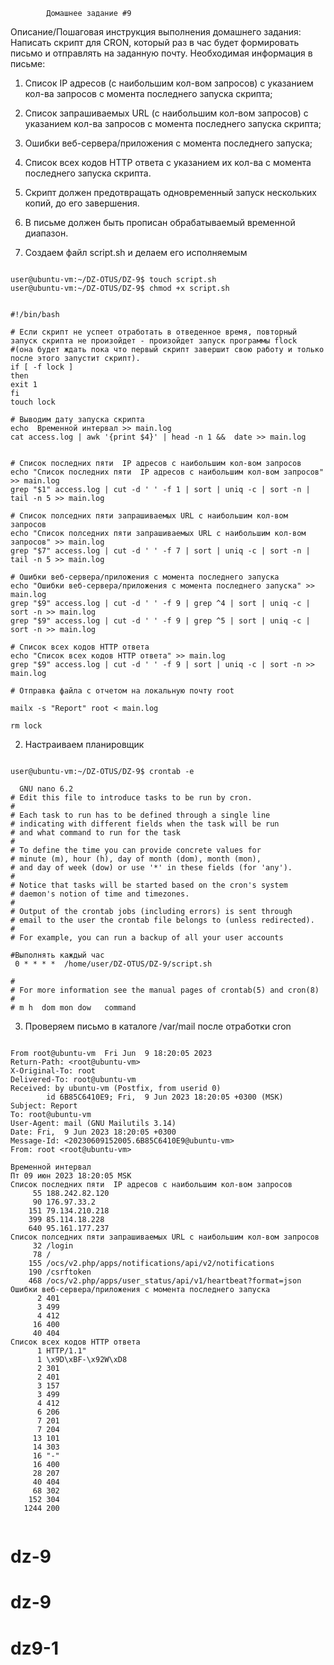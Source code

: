 			Домашнее задание #9
		
Описание/Пошаговая инструкция выполнения домашнего задания:
Написать скрипт для CRON, который раз в час будет формировать письмо и отправлять на заданную почту.
Необходимая информация в письме:

1. Список IP адресов (с наибольшим кол-вом запросов) с указанием кол-ва запросов c момента последнего запуска скрипта;
2. Список запрашиваемых URL (с наибольшим кол-вом запросов) с указанием кол-ва запросов c момента последнего запуска скрипта;
3. Ошибки веб-сервера/приложения c момента последнего запуска;
4. Список всех кодов HTTP ответа с указанием их кол-ва с момента последнего запуска скрипта.
5. Скрипт должен предотвращать одновременный запуск нескольких копий, до его завершения.
6. В письме должен быть прописан обрабатываемый временной диапазон.



1. Создаем файл script.sh и делаем его исполняемым

```

user@ubuntu-vm:~/DZ-OTUS/DZ-9$ touch script.sh
user@ubuntu-vm:~/DZ-OTUS/DZ-9$ chmod +x script.sh


#!/bin/bash

# Если скрипт не успеет отработать в отведенное время, повторный запуск скрипта не произойдет - произойдет запуск программы flock
#(она будет ждать пока что первый скрипт завершит свою работу и только после этого запустит скрипт).
if [ -f lock ]
then
exit 1
fi
touch lock

# Выводим дату запуска скрипта
echo  Временной интервал >> main.log
cat access.log | awk '{print $4}' | head -n 1 &&  date >> main.log


# Список последних пяти  IP адресов с наибольшим кол-вом запросов
echo "Список последних пяти  IP адресов с наибольшим кол-вом запросов" >> main.log
grep "$1" access.log | cut -d ' ' -f 1 | sort | uniq -c | sort -n | tail -n 5 >> main.log

# Список полседних пяти запрашиваемых URL с наибольшим кол-вом запросов
echo "Список полседних пяти запрашиваемых URL с наибольшим кол-вом запросов" >> main.log
grep "$7" access.log | cut -d ' ' -f 7 | sort | uniq -c | sort -n | tail -n 5 >> main.log

# Ошибки веб-сервера/приложения c момента последнего запуска
echo "Ошибки веб-сервера/приложения c момента последнего запуска" >> main.log
grep "$9" access.log | cut -d ' ' -f 9 | grep ^4 | sort | uniq -c | sort -n >> main.log
grep "$9" access.log | cut -d ' ' -f 9 | grep ^5 | sort | uniq -c | sort -n >> main.log

# Список всех кодов HTTP ответа
echo "Список всех кодов HTTP ответа" >> main.log
grep "$9" access.log | cut -d ' ' -f 9 | sort | uniq -c | sort -n >>  main.log

# Отправка файла с отчетом на локальную почту root

mailx -s "Report" root < main.log

rm lock

```

2. Настраиваем планировщик


```

user@ubuntu-vm:~/DZ-OTUS/DZ-9$ crontab -e

  GNU nano 6.2                                                           
# Edit this file to introduce tasks to be run by cron.
#
# Each task to run has to be defined through a single line
# indicating with different fields when the task will be run
# and what command to run for the task
#
# To define the time you can provide concrete values for
# minute (m), hour (h), day of month (dom), month (mon),
# and day of week (dow) or use '*' in these fields (for 'any').
#
# Notice that tasks will be started based on the cron's system
# daemon's notion of time and timezones.
#
# Output of the crontab jobs (including errors) is sent through
# email to the user the crontab file belongs to (unless redirected).
#
# For example, you can run a backup of all your user accounts

#Выполнять каждый час
 0 * * * *  /home/user/DZ-OTUS/DZ-9/script.sh

#
# For more information see the manual pages of crontab(5) and cron(8)
#
# m h  dom mon dow   command

```

3. Проверяем письмо в каталоге /var/mail после отработки cron

```

From root@ubuntu-vm  Fri Jun  9 18:20:05 2023
Return-Path: <root@ubuntu-vm>
X-Original-To: root
Delivered-To: root@ubuntu-vm
Received: by ubuntu-vm (Postfix, from userid 0)
        id 6B85C6410E9; Fri,  9 Jun 2023 18:20:05 +0300 (MSK)
Subject: Report
To: root@ubuntu-vm
User-Agent: mail (GNU Mailutils 3.14)
Date: Fri,  9 Jun 2023 18:20:05 +0300
Message-Id: <20230609152005.6B85C6410E9@ubuntu-vm>
From: root <root@ubuntu-vm>

Временной интервал
Пт 09 июн 2023 18:20:05 MSK
Список последних пяти  IP адресов с наибольшим кол-вом запросов
     55 188.242.82.120
     90 176.97.33.2
    151 79.134.210.218
    399 85.114.18.228
    640 95.161.177.237
Список полседних пяти запрашиваемых URL с наибольшим кол-вом запросов
     32 /login
     78 /
    155 /ocs/v2.php/apps/notifications/api/v2/notifications
    190 /csrftoken
    468 /ocs/v2.php/apps/user_status/api/v1/heartbeat?format=json
Ошибки веб-сервера/приложения c момента последнего запуска
      2 401
      3 499
      4 412
     16 400
     40 404
Список всех кодов HTTP ответа
      1 HTTP/1.1"
      1 \x9D\xBF-\x92W\xD8
      2 301
      2 401
      3 157
      3 499
      4 412
      6 206
      7 201
      7 204
     13 101
     14 303
     16 "-"
     16 400
     28 207
     40 404
     68 302
    152 304
   1244 200


```


# dz-9
# dz-9
# dz9-1
